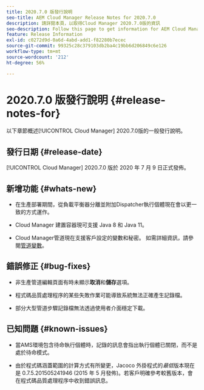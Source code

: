 ```yaml
---
title: 2020.7.0 版發行說明
seo-title: AEM Cloud Manager Release Notes for 2020.7.0
description: 請詳閱本頁，以取得Cloud Manager 2020.7.0版的資訊
seo-description: Follow this page to get information for AEM Cloud Manager Release 2020.7.0
feature: Release Information
exl-id: c0272d9d-0a6d-4abd-add1-f82280b7ecec
source-git-commit: 99325c28c379103db2ba4c19bb6d206849c6e126
workflow-type: tm+mt
source-wordcount: '212'
ht-degree: 56%

---
```


# 2020.7.0 版發行說明 {#release-notes-for}

以下章節概述[!UICONTROL Cloud Manager] 2020.7.0版的一般發行說明。

## 發行日期 {#release-date}

[!UICONTROL Cloud Manager] 2020.7.0 版於 2020 年 7 月 9 日正式發佈。

## 新增功能 {#whats-new}

* 在生產部署期間，從負載平衡器分離並附加Dispatcher執行個體現在會以更一致的方式運作。

* Cloud Manager 建置容器現可支援 Java 8 和 Java 11。

* Cloud Manager管道現在支援客戶設定的變數和秘密。 如需詳細資訊，請參閱[管道變數](/help/getting-started/build-environment.md#pipeline-variables)。

## 錯誤修正 {#bug-fixes}

* 非生產管道編輯頁面有時未顯示&#x200B;**取消**&#x200B;和&#x200B;**儲存**&#x200B;選項。

* 程式碼品質處理程序的某些失敗作業可能導致系統無法正確產生記錄檔。

* 部分大型管道步驟記錄檔無法透過使用者介面穩定下載。

## 已知問題 {#known-issues}

* 當AMS環境包含待命執行個體時，記錄的訊息會指出執行個體已關閉，而不是處於待命模式。

* 由於程式碼涵蓋範圍的計算方式有所變更，Jacoco 外掛程式的&#x200B;_最低_&#x200B;版本現在是 0.7.5.201505241946 (2015 年 5 月發佈)。若客戶明確參考較舊版本，會在程式碼品質處理程序中收到錯誤訊息。

